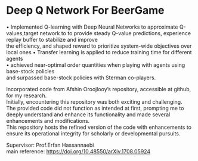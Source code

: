 # Deep Q Network For BeerGame


• Implemented Q-learning with Deep Neural Networks to approximate Q-values,target network
to to provide steady Q-value predictions, experience replay buffer to stabilize and improve <br/>
the efficiency, and shaped reward to prioritize system-wide objectives over local ones
• Transfer learning is applied to reduce training time for different agents <br/>
• achieved near-optimal order quantities when playing with agents using base-stock policies <br/>
and surpassed base-stock policies with Sterman co-players.

Incorporated code from Afshin Oroojlooy’s repository, accessible at github, for my research.<br/>
Initially, encountering this repository was both exciting and challenging.<br/>
The provided code did not function as intended at first, prompting me to deeply understand and enhance its functionality and made several
enhancements and modifications.<br/>
This repository hosts the refined version of the code with enhancements to ensure its operational integrity for scholarly or developmental pursuits.<br/>

Supervisor: Prof.Erfan Hassannaebi <br/>
main reference: https://doi.org/10.48550/arXiv.1708.05924

